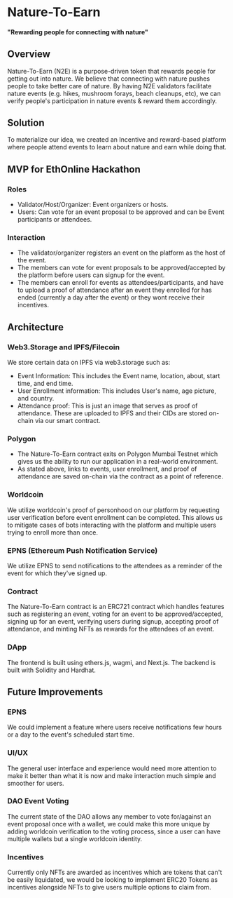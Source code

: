 # Nature-To-Earn
#### "Rewarding people for connecting with nature"
## Overview
Nature-To-Earn (N2E) is a purpose-driven token that rewards people for getting out into nature. We believe that connecting with nature pushes people to take better care of nature. By having N2E validators facilitate nature events (e.g. hikes, mushroom forays, beach cleanups, etc), we can verify people's participation in nature events & reward them accordingly.
## Solution
To materialize our idea, we created an Incentive and reward-based platform where people attend events to learn about nature and earn while doing that.
## MVP for EthOnline Hackathon
### Roles
 - Validator/Host/Organizer: Event organizers or hosts.
 - Users: Can vote for an event proposal to be approved and can be Event participants or attendees.
### Interaction
 - The validator/organizer registers an event on the platform as the host of the event.
 - The members can vote for event proposals to be approved/accepted by the platform before users can signup for the event.
- The members can enroll for events as attendees/participants, and have to upload a proof of attendance after an event they enrolled for has ended (currently a day after the event) or they wont receive their incentives.

## Architecture
### Web3.Storage and IPFS/Filecoin
We store certain data on IPFS via web3.storage such as:
 - Event Information: This includes the Event name, location, about, start time, and end time.
 - User Enrollment information: This includes User's name, age picture, and country.
 - Attendance proof: This is just an image that serves as proof of attendance. 
 These are uploaded to IPFS and their CIDs are stored on-chain via our smart contract.

### Polygon
- The Nature-To-Earn contract exits on Polygon Mumbai Testnet which gives us the ability to run our application in a real-world environment.
- As stated above, links to events, user enrollment, and proof of attendance are saved on-chain via the contract as a point of reference.

### Worldcoin
We utilize worldcoin's proof of personhood on our platform by requesting user verification before event enrollment can be completed. This allows us to mitigate cases of bots interacting with the platform and multiple users trying to enroll more than once.

### EPNS (Ethereum Push Notification Service)
We utilize EPNS to send notifications to the attendees as a reminder of the event for which they've signed up.

### Contract 
The Nature-To-Earn contract is an ERC721 contract which handles features such as registering an event, voting for an event to be approved/accepted, signing up for an event, verifying users during signup, accepting proof of attendance, and minting NFTs as rewards for the attendees of an event.

### DApp
The frontend is built using ethers.js, wagmi, and Next.js.
The backend is built with Solidity and Hardhat.

## Future Improvements
### EPNS
We could implement a feature where users receive notifications few hours or a day to the event's scheduled start time. 

### UI/UX
The general user interface and experience would need more attention to make it better than what it is now and make interaction much simple and smoother for users.

### DAO Event Voting
The current state of the DAO allows any member to vote for/against an event proposal once with a wallet, we could make this more unique by adding worldcoin verification to the voting process, since a user can have multiple wallets but a single worldcoin identity.

### Incentives
Currently only NFTs are awarded as incentives which are tokens that can't be easily liquidated, we would be looking to implement ERC20 Tokens as incentives alongside NFTs to give users multiple options to claim from.

